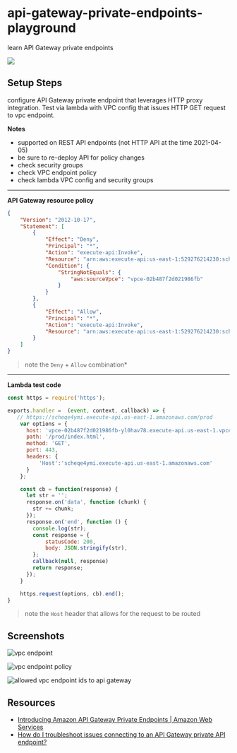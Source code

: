 # api-gateway-private-endpoints-playground

learn API Gateway private endpoints

![](https://www.evernote.com/l/AAGwfzGWmcBKyavQg5roa4luW4ud_iUkA_wB/image.png)
## Setup Steps

configure API Gateway private endpoint that leverages HTTP proxy integration.  Test via lambda with VPC config that issues HTTP GET request to vpc endpoint.

**Notes**

* supported on REST API endpoints (not HTTP API at the time 2021-04-05)
* be sure to re-deploy API for policy changes
* check security groups
* check VPC endpoint policy
* check lambda VPC config and security groups

---

**API Gateway resource policy**

```json
{
    "Version": "2012-10-17",
    "Statement": [
        {
            "Effect": "Deny",
            "Principal": "*",
            "Action": "execute-api:Invoke",
            "Resource": "arn:aws:execute-api:us-east-1:529276214230:scheqe4ymi/*",
            "Condition": {
                "StringNotEquals": {
                    "aws:sourceVpce": "vpce-02b487f2d021986fb"
                }
            }
        },
        {
            "Effect": "Allow",
            "Principal": "*",
            "Action": "execute-api:Invoke",
            "Resource": "arn:aws:execute-api:us-east-1:529276214230:scheqe4ymi/*"
        }
    ]
}
```

> note the `Deny` + `Allow` combination*

---

**Lambda test code**

```javascript
const https = require('https');

exports.handler =  (event, context, callback) => {
   // https://scheqe4ymi.execute-api.us-east-1.amazonaws.com/prod
    var options = {
      host: 'vpce-02b487f2d021986fb-yl0hav78.execute-api.us-east-1.vpce.amazonaws.com',
      path: '/prod/index.html',
      method: 'GET',
      port: 443,
      headers: {
          'Host':'scheqe4ymi.execute-api.us-east-1.amazonaws.com'
      }
    };

    const cb = function(response) {
      let str = '';
      response.on('data', function (chunk) {
        str += chunk;
      });
      response.on('end', function () {
        console.log(str);
        const response = {
            statusCode: 200,
            body: JSON.stringify(str),
        };
        callback(null, response)
        return response;
      });
    }

    https.request(options, cb).end();
}
```

> note the `Host` header that allows for the request to be routed
## Screenshots

![vpc endpoint](https://www.evernote.com/l/AAH6tr5RhgxNK61jSXvjZo7cmQMffnGKCi8B/image.png)

![vpc endpoint policy](https://www.evernote.com/l/AAEXuCeCfH1Fkq5M_JSsdQoZiKA3GW4R22wB/image.png)

![allowed vpc endpoint ids to api gateway](https://www.evernote.com/l/AAGVD-ntdc5BubphIWrF-86BSTmUc3JhDeAB/image.png)

## Resources

* [Introducing Amazon API Gateway Private Endpoints | Amazon Web Services](https://aws.amazon.com/blogs/compute/introducing-amazon-api-gateway-private-endpoints/)
* [How do I troubleshoot issues connecting to an API Gateway private API endpoint?](https://aws.amazon.com/premiumsupport/knowledge-center/api-gateway-private-endpoint-connection)